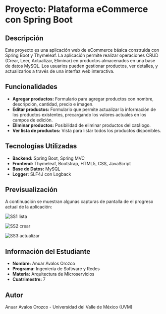 # Proyecto: Plataforma eCommerce con Spring Boot

## Descripción
Este proyecto es una aplicación web de eCommerce básica construida con Spring Boot y Thymeleaf. La aplicación permite realizar operaciones CRUD (Crear, Leer, Actualizar, Eliminar) en productos almacenados en una base de datos MySQL. Los usuarios pueden gestionar productos, ver detalles, y actualizarlos a través de una interfaz web interactiva.

## Funcionalidades
- **Agregar productos:** Formulario para agregar productos con nombre, descripción, cantidad, precio e imagen.
- **Editar productos:** Formulario que permite actualizar la información de los productos existentes, precargando los valores actuales en los campos de edición.
- **Eliminar productos:** Posibilidad de eliminar productos del catálogo.
- **Ver lista de productos:** Vista para listar todos los productos disponibles.

## Tecnologías Utilizadas
- **Backend:** Spring Boot, Spring MVC
- **Frontend:** Thymeleaf, Bootstrap, HTML5, CSS, JavaScript
- **Base de Datos:** MySQL
- **Logger:** SLF4J con Logback

## Previsualización
A continuación se muestran algunas capturas de pantalla de el progreso actual de la aplicación:

![SS1 lista](https://github.com/user-attachments/assets/ade0d8f7-5b6e-4515-9617-aca904d88414)

![SS2 crear](https://github.com/user-attachments/assets/4e5778e7-45f9-4759-8b32-affcd62a55f4)

![SS3 actualizar](https://github.com/user-attachments/assets/ebe5e2b7-aa9a-4d82-abe0-564e70dd4fe0)

## Información del Estudiante

- **Nombre:** Anuar Avalos Orozco
- **Programa:** Ingeniería de Software y Redes
- **Materia:** Arquitectura de Microservicios
- **Cuatrimestre:** 7

## Autor
Anuar Avalos Orozco - Universidad del Valle de México (UVM)

